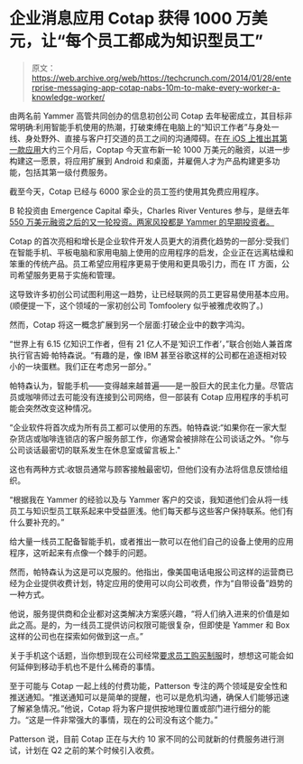 # 企业消息应用 Cotap 获得 1000 万美元，让“每个员工都成为知识型员工”

> 原文：<https://web.archive.org/web/https://techcrunch.com/2014/01/28/enterprise-messaging-app-cotap-nabs-10m-to-make-every-worker-a-knowledge-worker/>

由两名前 Yammer 高管共同创办的信息初创公司 Cotap 去年秘密成立，其目标非常明确:利用智能手机使用的热潮，打破束缚在电脑上的“知识工作者”与身处一线、身处野外、直接与客户打交道的员工之间的沟通障碍。在[在 iOS 上推出其第一款应用](https://web.archive.org/web/20221005160013/https://beta.techcrunch.com/2013/10/03/cotap-launches-mobile-messaging-service-for-the-business-world/)大约三个月后，Coptap 今天宣布新一轮 1000 万美元的融资，以进一步构建这一愿景，将应用扩展到 Android 和桌面，并雇佣人才为产品构建更多功能，包括其第一级付费服务。

截至今天，Cotap 已经与 6000 家企业的员工签约使用其免费应用程序。

B 轮投资由 Emergence Capital 牵头，Charles River Ventures 参与，是继去年[550 万美元融资之后的又一轮投资。两家风投都是 Yammer 的早期投资者。](https://web.archive.org/web/20221005160013/https://beta.techcrunch.com/2013/05/29/ex-yammer-execs-raise-5-5m-for-cotap-a-mobile-messaging-app-aiming-to-be-whatsapp-for-the-workplace/)

Cotap 的首次亮相和增长是企业软件开发人员更大的消费化趋势的一部分:受我们在智能手机、平板电脑和家用电脑上使用的应用程序的启发，企业正在远离枯燥和笨重的传统产品。员工希望应用程序更易于使用和更具吸引力，而在 IT 方面，公司希望服务更易于实施和管理。

这导致许多初创公司试图利用这一趋势，让已经联网的员工更容易使用基本应用。(顺便提一下，这个领域的一家初创公司 Tomfoolery 似乎被雅虎收购了。)

然而，Cotap 将这一概念扩展到另一个层面:打破企业中的数字鸿沟。

“世界上有 6.15 亿知识工作者，但有 21 亿人不是‘知识工作者’，”联合创始人兼首席执行官吉姆·帕特森说。“有趣的是，像 IBM 甚至谷歌这样的公司都在追逐相对较小的一块蛋糕。我们正在考虑另一部分。”

帕特森认为，智能手机——变得越来越普遍——是一股巨大的民主化力量。尽管店员或咖啡师过去可能没有连接到公司网络，但一部装有 Cotap 应用程序的手机可能会突然改变这种情况。

“企业软件将首次成为所有员工都可以使用的东西。帕特森说:“如果你在一家大型杂货店或咖啡连锁店的客户服务部工作，你通常会被排除在公司谈话之外。"你与公司谈话最密切的联系发生在休息室或留言板上."

这也有两种方式:收银员通常与顾客接触最密切，但他们没有办法将信息反馈给组织。

“根据我在 Yammer 的经验以及与 Yammer 客户的交谈，我知道他们会从将一线员工与知识型员工联系起来中受益匪浅。他们每天都与这些客户保持联系。他们有什么要补充的。”

给大量一线员工配备智能手机，或者推出一款可以在他们自己的设备上使用的应用程序，这听起来有点像一个棘手的问题。

然而，帕特森认为这是可以克服的。他指出，像美国电话电报公司这样的运营商已经为企业提供收费计划，特定应用的使用可以向公司收费，作为“自带设备”趋势的一种方式。

他说，服务提供商和企业都对这类解决方案感兴趣，“将人们纳入进来的价值是如此之高。是的，为一线员工提供访问权限可能很复杂，但即使是 Yammer 和 Box 这样的公司也在探索如何做到这一点。”

关于手机这个话题，当你想到现在公司经常[要求员工购买制服](https://web.archive.org/web/20221005160013/http://consumerist.com/2013/04/12/is-it-legal-for-employers-to-make-employees-pay-for-uniforms/)时，想想这可能会如何延伸到移动手机也不是什么稀奇的事情。

至于可能与 Cotap 一起上线的付费功能，Patterson 专注的两个领域是安全性和推送通知。“推送通知可以是简单的提醒，也可以是危机沟通，确保人们能够迅速了解紧急情况。”他说，Cotap 将为客户提供按地理位置或部门进行细分的能力。“这是一件非常强大的事情，现在的公司没有这个能力。”

Patterson 说，目前 Cotap 正在与大约 10 家不同的公司就新的付费服务进行测试，计划在 Q2 之前的某个时候引入收费。